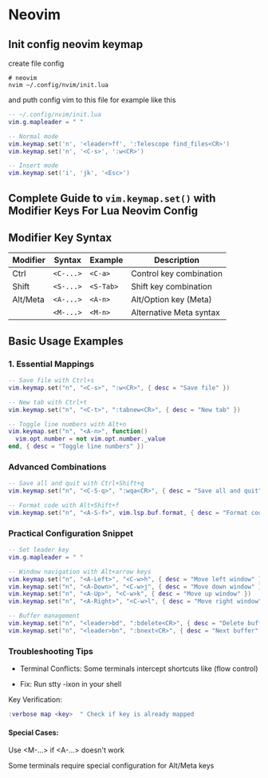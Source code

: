 # Neovim

## Init config neovim keymap

create file config

```
# neovim 
nvim ~/.config/nvim/init.lua
```

and puth config vim to this file for example like this

```lua
-- ~/.config/nvim/init.lua
vim.g.mapleader = " "

-- Normal mode
vim.keymap.set('n', '<leader>ff', ':Telescope find_files<CR>')
vim.keymap.set('n', '<C-s>', ':w<CR>')

-- Insert mode
vim.keymap.set('i', 'jk', '<Esc>')
```



## Complete Guide to `vim.keymap.set()` with Modifier Keys For Lua Neovim Config

## Modifier Key Syntax
| Modifier | Syntax       | Example       | Description              |
|----------|-------------|--------------|--------------------------|
| Ctrl     | `<C-...>`   | `<C-a>`      | Control key combination  |
| Shift    | `<S-...>`   | `<S-Tab>`    | Shift key combination    |
| Alt/Meta | `<A-...>`   | `<A-n>`      | Alt/Option key (Meta)    |
|          | `<M-...>`   | `<M-n>`      | Alternative Meta syntax  |

## Basic Usage Examples

### 1. Essential Mappings
```lua
-- Save file with Ctrl+s
vim.keymap.set("n", "<C-s>", ":w<CR>", { desc = "Save file" })

-- New tab with Ctrl+t
vim.keymap.set("n", "<C-t>", ":tabnew<CR>", { desc = "New tab" })

-- Toggle line numbers with Alt+n
vim.keymap.set("n", "<A-n>", function()
  vim.opt.number = not vim.opt.number._value
end, { desc = "Toggle line numbers" })
```

### Advanced Combinations

```lua
-- Save all and quit with Ctrl+Shift+q
vim.keymap.set("n", "<C-S-q>", ":wqa<CR>", { desc = "Save all and quit" })

-- Format code with Alt+Shift+f
vim.keymap.set("n", "<A-S-f>", vim.lsp.buf.format, { desc = "Format code" })

```


### Practical Configuration Snippet

```lua
-- Set leader key
vim.g.mapleader = " "

-- Window navigation with Alt+arrow keys
vim.keymap.set("n", "<A-Left>", "<C-w>h", { desc = "Move left window" })
vim.keymap.set("n", "<A-Down>", "<C-w>j", { desc = "Move down window" })
vim.keymap.set("n", "<A-Up>", "<C-w>k", { desc = "Move up window" })
vim.keymap.set("n", "<A-Right>", "<C-w>l", { desc = "Move right window" })

-- Buffer management
vim.keymap.set("n", "<leader>bd", ":bdelete<CR>", { desc = "Delete buffer" })
vim.keymap.set("n", "<leader>bn", ":bnext<CR>", { desc = "Next buffer" })
```

### Troubleshooting Tips
- Terminal Conflicts: Some terminals intercept shortcuts like <C-s> (flow control)

- Fix: Run stty -ixon in your shell

Key Verification:

```lua
:verbose map <key>  " Check if key is already mapped
```

#### Special Cases:

Use <M-...> if <A-...> doesn't work

Some terminals require special configuration for Alt/Meta keys
